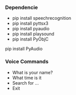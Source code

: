 ### Dependencie

- pip install speechrecognition
- pip install pyttsx3
- pip install pyaudio
- pip install playsound
- pip install PyObjC

pip install PyAudio

### Voice Commands

- What is your name?
- What time is it
- Search for ...
- Exit
